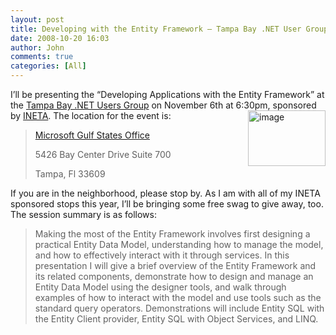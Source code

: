 ```yaml
---
layout: post
title: Developing with the Entity Framework – Tampa Bay .NET User Group on Nov 6, 2008
date: 2008-10-20 16:03
author: John
comments: true
categories: [All]
---
```

<p>I’ll be presenting the “Developing Applications with the Entity Framework” at the <a href="http://www.fladotnet.com/">Tampa Bay .NET Users Group</a> on November 6th at 6:30pm, sponsored by <a href="http://ineta.org/">INETA</a>. The location for the event is:<a href="http://www.ineta.org"><img title="image" style="border-right: 0px; border-top: 0px; display: inline; margin-left: 0px; border-left: 0px; margin-right: 0px; border-bottom: 0px" height="89" alt="image" src="/wp-content/uploads/files/media/image/WindowsLiveWriter/DevelopingwiththeEntityFram.NETUserGroup_E1CD/image_3.png" width="124" align="right" border="0" /></a></p>  <blockquote>   <p><a href="http://maps.google.com/maps?hl=en&amp;client=firefox-a&amp;q=5426+Bay+Center+Drive+Suite+700+++Tampa,+Fl+33609&amp;ie=UTF8&amp;z=16&amp;iwloc=addr">Microsoft Gulf States Office</a></p>    <p>5426 Bay Center Drive Suite 700 </p>    <p>Tampa, Fl 33609 </p> </blockquote>  <p>If you are in the neighborhood, please stop by. As I am with all of my INETA sponsored stops this year, I’ll be bringing some free swag to give away, too. The session summary is as follows:</p>  <blockquote>   <p>Making the most of the Entity Framework involves first designing a practical Entity Data Model, understanding how to manage the model, and how to effectively interact with it through services. In this presentation I will give a brief overview of the Entity Framework and its related components, demonstrate how to design and manage an Entity Data Model using the designer tools, and walk through examples of how to interact with the model and use tools such as the standard query operators. Demonstrations will include Entity SQL with the Entity Client provider, Entity SQL with Object Services, and LINQ.</p></blockquote>

